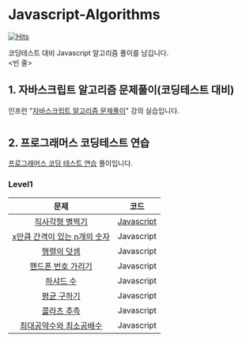 # Javascript-Algorithms

[![Hits](https://hits.seeyoufarm.com/api/count/incr/badge.svg?url=https%3A%2F%2Fgithub.com%2Faeroej%2FJavascript-Algorithms&count_bg=%2379C83D&title_bg=%23555555&icon=counter-strike.svg&icon_color=%23E7E7E7&title=hits&edge_flat=false)](https://hits.seeyoufarm.com)

코딩테스트 대비 Javascript 알고리즘 풀이를 남깁니다.  
<빈 줄>


## 1. 자바스크립트 알고리즘 문제풀이(코딩테스트 대비)

인프런 "[자바스크립트 알고리즘 문제풀이](https://www.inflearn.com/course/%EC%9E%90%EB%B0%94%EC%8A%A4%ED%81%AC%EB%A6%BD%ED%8A%B8-%EC%95%8C%EA%B3%A0%EB%A6%AC%EC%A6%98-%EB%AC%B8%EC%A0%9C%ED%92%80%EC%9D%B4/dashboard)" 강의 실습입니다.  
#




## 2. 프로그래머스 코딩테스트 연습

[프로그래머스 코딩 테스트 연습](https://programmers.co.kr/learn/challenges) 풀이입니다.


### Level1

|문제|코드|
|:---:|:---:|
|[직사각형 별찍기](https://programmers.co.kr/learn/courses/30/lessons/12969)|[Javascript](https://github.com/aeroej/Javascript-Algorithms/blob/main/programmers/level1/%EC%A7%81%EC%82%AC%EA%B0%81%ED%98%95%EB%B3%84%EC%B0%8D%EA%B8%B0.js)|
|[x만큼 간격이 있는 n개의 숫자](https://programmers.co.kr/learn/courses/30/lessons/12954)|Javascript|
|[행렬의 덧셈](https://programmers.co.kr/learn/courses/30/lessons/12950)|Javascript|
|[핸드폰 번호 가리기](https://programmers.co.kr/learn/courses/30/lessons/12948)|Javascript|
|[하샤드 수](https://programmers.co.kr/learn/courses/30/lessons/12947)|Javascript|
|[평균 구하기](https://programmers.co.kr/learn/courses/30/lessons/12944)|Javascript|
|[콜라츠 추측](https://programmers.co.kr/learn/courses/30/lessons/12943)|Javascript|
|[최대공약수와 최소공배수](https://programmers.co.kr/learn/courses/30/lessons/12940)|Javascript|

